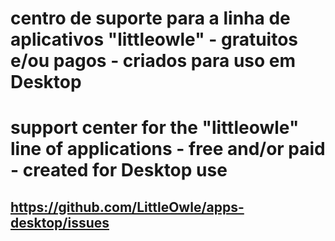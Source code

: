 # centro de suporte para a linha de aplicativos "littleowle" - gratuitos e/ou pagos - criados para uso em Desktop

# support center for the "littleowle" line of applications - free and/or paid - created for Desktop use

## https://github.com/LittleOwle/apps-desktop/issues
